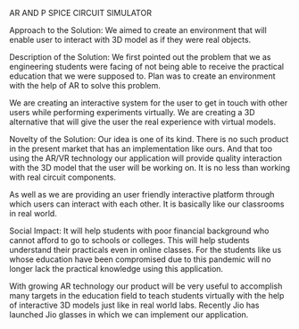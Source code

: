 AR AND P SPICE CIRCUIT SIMULATOR

Approach to the Solution:
We aimed to create  an environment that will enable user to interact with 3D model as if they were real objects.

Description of the Solution:
We first pointed out the problem that we as engineering students were facing of not being able to receive the practical education that we were supposed to.
Plan was to create an environment with the help of AR to solve this problem.

We are creating an interactive system for the user to get in touch with other users while performing experiments virtually.
We are creating a 3D alternative that will give the user the real experience with virtual models. 


Novelty of the Solution:
Our idea is one of its kind. There is no such product in the present market that has an implementation like ours. And that too using the AR/VR technology our application will provide quality interaction with the 3D model that the user will be working on. It is no less than working with real circuit components.

As well as we are providing an user friendly interactive platform through which users can interact with each other. It is basically like our classrooms in real world.


Social Impact:
It will help students with poor financial background who cannot afford to go to schools or colleges. This will help students understand their practicals even in online classes. For the students like us whose education have been compromised due to this pandemic will no longer lack the practical knowledge using this application.

With growing AR technology our product will be very useful to accomplish many targets in the education field to teach students virtually with the help of interactive 3D models just like in real world labs.
Recently Jio has launched Jio glasses in which we can implement our application.


